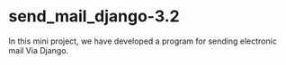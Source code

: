 # send_mail_django-3.2
In this mini project, we have developed a program for sending electronic mail Via Django.
